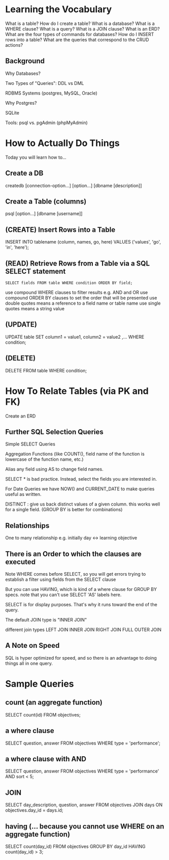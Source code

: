 # Learning the Vocabulary

 What is a table?
 How do I create a table?
 What is a database?
 What is a WHERE clause?
 What is a query?
 What is a JOIN clause?
 What is an ERD?
 What are the four types of commands for databases?
 How do I INSERT rows into a table?
 What are the queries that correspond to the CRUD actions?

## Background

Why Databases?

Two Types of "Queries": DDL vs DML

RDBMS Systems (postgres, MySQL, Oracle)

Why Postgres?

SQLite

Tools: psql vs. pgAdmin (phpMyAdmin)

# How to Actually Do Things

Today you will learn how to...

## Create a DB

createdb [connection-option...] [option...] [dbname [description]]

## Create a Table (columns)

psql [option...] [dbname [username]]

## (CREATE) Insert Rows into a Table 

INSERT INTO tablename (column, names, go, here)
    VALUES ('values', 'go', 'in', 'here');

## (READ) Retrieve Rows from a Table via a SQL SELECT statement

    SELECT fields FROM table WHERE condition ORDER BY field;

use compound WHERE clauses to filter results e.g. AND and OR 
use compound ORDER BY clauses to set the order that will be presented
use double quotes means a reference to a field name or table name
use single quotes means a string value

## (UPDATE)

UPDATE table
SET column1 = value1,
    column2 = value2 ,...
WHERE
	condition;

## (DELETE)

DELETE FROM table WHERE condition;

# How To Relate Tables (via PK and FK)

Create an ERD



## Further SQL Selection Queries

Simple SELECT Queries

Aggregation Functions (like COUNT(), field name of the function is lowercase of the function name, etc.)

Alias any field using AS to change field names.

SELECT * is bad practice. Instead, select the fields you are interested in.

For Date Queries we have NOW() and CURRENT_DATE to make queries useful as written.

DISTINCT : give us back distinct values of a given column. this works well for a single field. (GROUP BY is better for combinations)

## Relationships

One to many relationship e.g. initially  day <-> learning objective

## There is an Order to which the clauses are executed

Note WHERE comes before SELECT, so you will get errors trying to establish a filter using fields from the SELECT clause

But you can use HAVING, which is kind of a where clause for GROUP BY specs. note that you can't use SELECT 'AS' labels here.

SELECT is for display purposes. That's why it runs toward the end of the query.

The default JOIN type is "INNER JOIN"

different join types
LEFT JOIN
INNER JOIN
RIGHT JOIN
FULL OUTER JOIN

## A Note on Speed

SQL is hyper optimized for speed, and so there is an advantage to doing things all in one query.

# Sample Queries

## count (an aggregate function)

SELECT count(id) 
FROM objectives;

## a where clause

SELECT question, answer
FROM objectives
WHERE type = 'performance';

## a where clause with AND

SELECT question, answer
FROM objectives
WHERE type = 'performance' AND sort < 5;

## JOIN
SELECT day_description, question, answer
FROM objectives
JOIN days ON objectives.day_id = days.id;

## having (... because you cannot use WHERE on an aggregate function)

SELECT count(day_id) 
FROM objectives 
GROUP BY day_id 
HAVING count(day_id) > 3;
